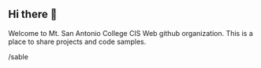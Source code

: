 ## Hi there 👋

Welcome to Mt. San Antonio College CIS Web github organization. This is a place to share projects and code samples.

/sable
